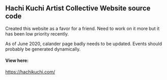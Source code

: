 ## Hachi Kuchi Artist Collective Website source code

Created this website as a favor for a friend. Need to work on it more but it has been low priority recently.

As of June 2020, calander page badly needs to be updated. Events should probably be generated dynamically.

#### View here:
https://hachikuchi.com/

